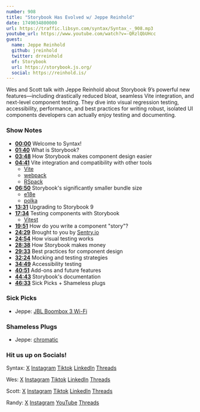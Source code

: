 ```yaml
---
number: 908
title: "Storybook Has Evolved w/ Jeppe Reinhold"
date: 1749034800000
url: https://traffic.libsyn.com/syntax/Syntax_-_908.mp3
youtube_url: https://www.youtube.com/watch?v=-QRzlQbUHcc
guest:
  name: Jeppe Reinhold
  github: jreinhold
  twitter: drreinhold
  of: Storybook
  url: https://storybook.js.org/
  social: https://reinhold.is/
---
```


Wes and Scott talk with Jeppe Reinhold about Storybook 9’s powerful new features—including drastically reduced bloat, seamless Vite integration, and next-level component testing. They dive into visual regression testing, accessibility, performance, and best practices for writing robust, isolated UI components developers can actually enjoy testing and documenting.

### Show Notes

* **[00:00](#t=00:00)** Welcome to Syntax!
* **[01:40](#t=01:40)** What is Storybook?
* **[03:48](#t=03:48)** How Storybook makes component design easier
* **[04:41](#t=04:41)** Vite integration and compatibility with other tools
  - [Vite](https://vite.dev/)
  - [webpack](https://webpack.js.org/)
  - [RSpack](https://rspack.rs/)
* **[06:50](#t=06:50)** Storybook's significantly smaller bundle size
  - [e18e](https://e18e.dev/)
  - [polka](https://github.com/lukeed/polka)
* **[13:31](#t=13:31)** Upgrading to Storybook 9
* **[17:34](#t=17:34)** Testing components with Storybook
  - [Vitest](https://vitest.dev/)
* **[19:51](#t=19:51)** How do you write a component "story"?
* **[24:29](#t=24:29)** Brought to you by [Sentry.io](https://sentry.io/)
* **[24:54](#t=24:54)** How visual testing works
* **[28:38](#t=28:38)** How Storybook makes money
* **[29:33](#t=29:33)** Best practices for component design
* **[32:24](#t=32:24)** Mocking and testing strategies
* **[34:49](#t=34:49)** Accessibility testing
* **[40:51](#t=40:51)** Add-ons and future features
* **[44:43](#t=44:43)** Storybook's documentation
* **[46:33](#t=46:33)** Sick Picks + Shameless plugs

### Sick Picks

- Jeppe: [JBL Boombox 3 Wi-Fi](https://www.jbl.com/wifi-speakers/BOOMBOX-3-WIFI.html)

### Shameless Plugs

- Jeppe: [chromatic](https://www.chromatic.com/)

### Hit us up on Socials!

Syntax: [X](https://twitter.com/syntaxfm) [Instagram](https://www.instagram.com/syntax_fm/) [Tiktok](https://www.tiktok.com/@syntaxfm) [LinkedIn](https://www.linkedin.com/company/96077407/admin/feed/posts/) [Threads](https://www.threads.net/@syntax_fm)

Wes: [X](https://twitter.com/wesbos) [Instagram](https://www.instagram.com/wesbos/) [Tiktok](https://www.tiktok.com/@wesbos) [LinkedIn](https://www.linkedin.com/in/wesbos/) [Threads](https://www.threads.net/@wesbos)

Scott: [X](https://twitter.com/stolinski) [Instagram](https://www.instagram.com/stolinski/) [Tiktok](https://www.tiktok.com/@stolinski) [LinkedIn](https://www.linkedin.com/in/stolinski/) [Threads](https://www.threads.net/@stolinski)

Randy: [X](https://twitter.com/randyrektor) [Instagram](https://www.instagram.com/randyrektor/) [YouTube](https://www.youtube.com/@randyrektor) [Threads](https://www.threads.net/@randyrektor)